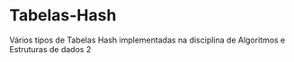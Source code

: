 # Tabelas-Hash
Vários tipos de Tabelas Hash implementadas na disciplina de Algoritmos e Estruturas de dados 2
